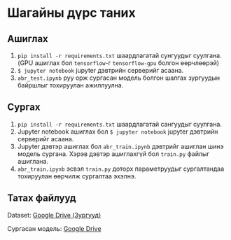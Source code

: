 # Шагайны дүрс таних

## Ашиглах

1. `pip install -r requirements.txt` шаардлагатай сунгуудыг суулгана. (GPU ашиглах бол `tensorflow`-г `tensorflow-gpu` болгон өөрчлөөрэй)
2. `$ jupyter notebook` jupyter дэвтрийн серверийг асаана.
3. `abr_test.ipynb` руу орж сургасан модель болгон шалгах зургуудын байршлыг тохируулан ажиллуулна.

## Сургах

1. `pip install -r requirements.txt` шаардлагатай сангуудыг суулгана.
2. Jupyter notebook ашиглах бол `$ jupyter notebook` jupyter дэвтрийн серверийг асаана.
3. Jupyter дэвтэр ашиглах бол `abr_train.ipynb` дэвтрийг ашиглан шинэ модель сургана. Хэрэв дэвтэр ашиглахгүй бол `train.py` файлыг ашиглана.
4. `abr_train.ipynb` эсвэл `train.py` доторх параметруудыг сургалтандаа тохируулан өөрчилж сургалтаа эхэлнэ.

## Татах файлууд

Dataset: [Google Drive (Зургууд)](https://goo.gl/Uq856R)

Сургасан модель: [Google Drive](https://goo.gl/cYiXno)
